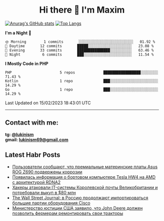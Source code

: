 ## <h1 align="center">Hi there 👋 I'm Maxim</h1>

[![Anurag's GitHub stats](https://github-readme-stats.vercel.app/api?username=lukinism)](https://github.com/anuraghazra/github-readme-stats) [![Top Langs](https://github-readme-stats.vercel.app/api/top-langs/?username=lukinism)](https://github.com/anuraghazra/github-readme-stats)

<!--START_SECTION:waka-->
**I'm a Night 🦉** 

```text
🌞 Morning        1 commits       ░░░░░░░░░░░░░░░░░░░░░░░░░   01.92 % 
🌆 Daytime       12 commits       █████░░░░░░░░░░░░░░░░░░░░   23.08 % 
🌃 Evening       33 commits       ███████████████░░░░░░░░░░   63.46 % 
🌙 Night          6 commits       ███░░░░░░░░░░░░░░░░░░░░░░   11.54 % 

```


**I Mostly Code in PHP** 

```text
PHP                      5 repos             █████████████████░░░░░░░░   71.43 % 
Kotlin                   1 repo              ███░░░░░░░░░░░░░░░░░░░░░░   14.29 % 
Go                       1 repo              ███░░░░░░░░░░░░░░░░░░░░░░   14.29 % 

```



 Last Updated on 15/02/2023 18:43:01 UTC
<!--END_SECTION:waka-->
___
## Contact with me:
**tg: [@lukinism](https://t.me/lukinism)  
gmail: lukinism69@gmail.com**

## Latest Habr Posts
<!-- BLOG-POST-LIST:START -->
- [Пользователи сообщают, что премиальные материнские платы Asus ROG Z690 подвержены коррозии](https://habr.com/ru/post/717366/)
- [Появилась информация о бортовом компьютере Tesla HW4 на AMD с архитектурой RDNA2](https://habr.com/ru/post/717354/)
- [Хакеры атаковали IT-системы Королевской почты Великобритании и потребовали выкуп в $80 млн](https://habr.com/ru/post/717308/)
- [The Wall Street Journal: в Россию продолжают импортироваться большие партии оборудования Cisco](https://habr.com/ru/post/717290/)
- [Министерство юстиции США заявило, что John Deere должен позволить фермерам ремонтировать свои тракторы](https://habr.com/ru/post/717282/)
<!-- BLOG-POST-LIST:END -->
